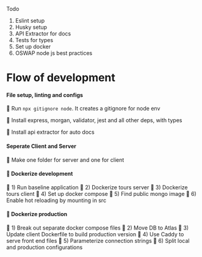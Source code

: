 Todo

1. Eslint setup
2. Husky setup
3. API Extractor for docs
4. Tests for types
5. Set up docker
6. OSWAP node js best practices

# Flow of development

#### File setup, linting and configs

:rocket: Run `npx gitignore node`. It creates a gitignore for node env

:rocket: Install express, morgan, validator, jest and all other deps, with types

:rocket: Install api extractor for auto docs

#### Seperate Client and Server

:rocket: Make one folder for server and one for client

#### :whale: Dockerize development

:rocket: 1) Run baseline application
:rocket: 2) Dockerize tours server
:rocket: 3) Dockerize tours client
:rocket: 4) Set up docker compose
:rocket: 5) Find public mongo image
:rocket: 6) Enable hot reloading by mounting in src

#### :whale: Dockerize production

:rocket: 1) Break out separate docker compose files
:rocket: 2) Move DB to Atlas
:rocket: 3) Update client Dockerfile to build production version
:rocket: 4) Use Caddy to serve front end files
:rocket: 5) Parameterize connection strings
:rocket: 6) Split local and production configurations
